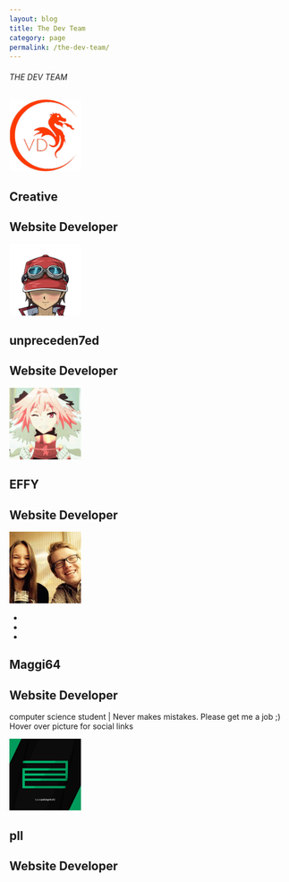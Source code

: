 ```yaml
---
layout: blog
title: The Dev Team
category: page
permalink: /the-dev-team/
---
```

<section class="team">
  <div class="container">
    <div class="row">
      <div>
        <div class="col-lg-12">
          <h6 class="description">THE DEV TEAM</h6>
          <div class="row pt-md">
            <div class="col-lg-3 col-md-3 col-sm-4 col-xs-12 devprofile">
              <div class="devImg-box">
                <img src="/img/profilepic/creative.png" class="img-responsive">
                <ul class="text-center">
                  <!--social links here-->
                </ul>
              </div>
              <h1>Creative</h1>
              <h2>Website Developer</h2>
              <p><!--text here--></p>
            </div>
            <div class="col-lg-3 col-md-3 col-sm-4 col-xs-12 devprofile">
              <div class="devImg-box">
                <img src="/img/profilepic/unprec.png" class="img-responsive">
                <ul class="text-center">
               <!--social links here-->
                </ul>
              </div>
              <h1>unpreceden7ed</h1>
              <h2>Website Developer</h2>
              <p><!--text here--></p>
            </div>
            <div class="col-lg-3 col-md-3 col-sm-4 col-xs-12 devprofile">
              <div class="devImg-box">
                <img src="/img/profilepic/effy.gif" class="img-responsive">
                <ul class="text-center">
                  <!--social links here-->
                </ul>
              </div>
              <h1>EFFY</h1>
              <h2>Website Developer</h2>
              <p><!--text here--></p>
            </div>
              <div class="col-lg-3 col-md-3 col-sm-4 col-xs-12 devprofile">
              <div class="devImg-box">
                <img src="/img/profilepic/maggi64.png" class="img-responsive">
                <ul class="text-center">
                  <a href="https://www.instagram.com/maxi.dew/"><li><i class="fa fa-instagram"></i></li></a>
                  <a href="https://www.twitch.tv/maggi64"><li><i class="fa fa-twitch"></i></li></a>
                  <a href="https://buymeacoff.ee/Maggi64"><li><i class="fa fa-paypal"></i></li></a>
                </ul>
              </div>
              <h1>Maggi64</h1>
              <h2>Website Developer</h2>
              <p>computer science student | Never makes mistakes. Please get me a job ;)
              <br>
              Hover over picture for social links
              </p>
            </div>
            <div class="col-lg-3 col-md-3 col-sm-4 col-xs-12 devprofile">
              <div class="devImg-box">
                <img src="/img/profilepic/pll.png" class="img-responsive">
                <ul class="text-center">
                </ul>
              </div>
              <h1>pll</h1>
              <h2>Website Developer</h2>
              <p><!--text here--></p>
            </div>
          </div>
        </div>
      </div>
    </div>
  </div>
</section>
